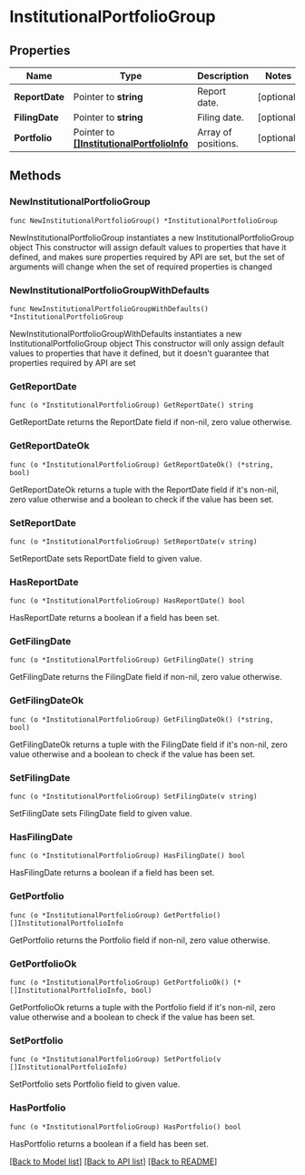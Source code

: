 # InstitutionalPortfolioGroup

## Properties

Name | Type | Description | Notes
------------ | ------------- | ------------- | -------------
**ReportDate** | Pointer to **string** | Report date. | [optional] 
**FilingDate** | Pointer to **string** | Filing date. | [optional] 
**Portfolio** | Pointer to [**[]InstitutionalPortfolioInfo**](InstitutionalPortfolioInfo.md) | Array of positions. | [optional] 

## Methods

### NewInstitutionalPortfolioGroup

`func NewInstitutionalPortfolioGroup() *InstitutionalPortfolioGroup`

NewInstitutionalPortfolioGroup instantiates a new InstitutionalPortfolioGroup object
This constructor will assign default values to properties that have it defined,
and makes sure properties required by API are set, but the set of arguments
will change when the set of required properties is changed

### NewInstitutionalPortfolioGroupWithDefaults

`func NewInstitutionalPortfolioGroupWithDefaults() *InstitutionalPortfolioGroup`

NewInstitutionalPortfolioGroupWithDefaults instantiates a new InstitutionalPortfolioGroup object
This constructor will only assign default values to properties that have it defined,
but it doesn't guarantee that properties required by API are set

### GetReportDate

`func (o *InstitutionalPortfolioGroup) GetReportDate() string`

GetReportDate returns the ReportDate field if non-nil, zero value otherwise.

### GetReportDateOk

`func (o *InstitutionalPortfolioGroup) GetReportDateOk() (*string, bool)`

GetReportDateOk returns a tuple with the ReportDate field if it's non-nil, zero value otherwise
and a boolean to check if the value has been set.

### SetReportDate

`func (o *InstitutionalPortfolioGroup) SetReportDate(v string)`

SetReportDate sets ReportDate field to given value.

### HasReportDate

`func (o *InstitutionalPortfolioGroup) HasReportDate() bool`

HasReportDate returns a boolean if a field has been set.

### GetFilingDate

`func (o *InstitutionalPortfolioGroup) GetFilingDate() string`

GetFilingDate returns the FilingDate field if non-nil, zero value otherwise.

### GetFilingDateOk

`func (o *InstitutionalPortfolioGroup) GetFilingDateOk() (*string, bool)`

GetFilingDateOk returns a tuple with the FilingDate field if it's non-nil, zero value otherwise
and a boolean to check if the value has been set.

### SetFilingDate

`func (o *InstitutionalPortfolioGroup) SetFilingDate(v string)`

SetFilingDate sets FilingDate field to given value.

### HasFilingDate

`func (o *InstitutionalPortfolioGroup) HasFilingDate() bool`

HasFilingDate returns a boolean if a field has been set.

### GetPortfolio

`func (o *InstitutionalPortfolioGroup) GetPortfolio() []InstitutionalPortfolioInfo`

GetPortfolio returns the Portfolio field if non-nil, zero value otherwise.

### GetPortfolioOk

`func (o *InstitutionalPortfolioGroup) GetPortfolioOk() (*[]InstitutionalPortfolioInfo, bool)`

GetPortfolioOk returns a tuple with the Portfolio field if it's non-nil, zero value otherwise
and a boolean to check if the value has been set.

### SetPortfolio

`func (o *InstitutionalPortfolioGroup) SetPortfolio(v []InstitutionalPortfolioInfo)`

SetPortfolio sets Portfolio field to given value.

### HasPortfolio

`func (o *InstitutionalPortfolioGroup) HasPortfolio() bool`

HasPortfolio returns a boolean if a field has been set.


[[Back to Model list]](../README.md#documentation-for-models) [[Back to API list]](../README.md#documentation-for-api-endpoints) [[Back to README]](../README.md)


